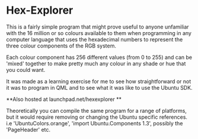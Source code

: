 # Hex-Explorer
This is a fairly simple program that might prove useful to anyone unfamiliar with the 16 million or so colours available to them when programming in any computer language that uses the hexadecimal numbers to represent the three colour components of the RGB system.  

Each colour component has 256 different values (from 0 to 255) and can be 'mixed' together to make pretty much any colour in any shade or hue that you could want.  

It was made as a learning exercise for me to see how straightforward or not it was to program in QML and to see what it was like to use the Ubuntu SDK.

**Also hosted at launchpad.net/hexexplorer **

Theoretically you can compile the same program for a range of platforms, but it would require removing or changing the Ubuntu specific references. i.e 'UbuntuColors.orange', 'import Ubuntu.Components 1.3', possibly the 'PageHeader' etc.

